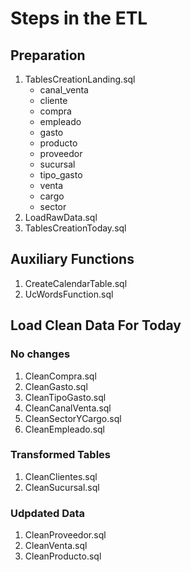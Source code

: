 # Steps in the ETL

## Preparation

1. TablesCreationLanding.sql
    - canal_venta
    - cliente
    - compra
    - empleado
    - gasto
    - producto
    - proveedor
    - sucursal
    - tipo_gasto
    - venta
    - cargo 
    - sector
1. LoadRawData.sql
1. TablesCreationToday.sql
## Auxiliary Functions
1. CreateCalendarTable.sql
1. UcWordsFunction.sql
## Load Clean Data For Today
### No changes
1. CleanCompra.sql
1. CleanGasto.sql
1. CleanTipoGasto.sql
1. CleanCanalVenta.sql
1. CleanSectorYCargo.sql
1. CleanEmpleado.sql
### Transformed Tables
1. CleanClientes.sql
1. CleanSucursal.sql
### Udpdated Data
1. CleanProveedor.sql
1. CleanVenta.sql
1. CleanProducto.sql